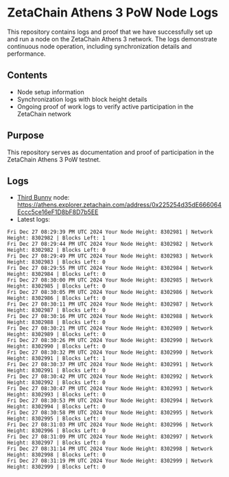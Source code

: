 # ZetaChain Athens 3 PoW Node Logs
This repository contains logs and proof that we have successfully set up and run a node on the ZetaChain Athens 3 network. The logs demonstrate continuous node operation, including synchronization details and performance.

## Contents
- Node setup information
- Synchronization logs with block height details
- Ongoing proof of work logs to verify active participation in the ZetaChain network

## Purpose
This repository serves as documentation and proof of participation in the ZetaChain Athens 3 PoW testnet.

## Logs

- [Third Bunny](https://thirdbunny.xyz/) node: https://athens.explorer.zetachain.com/address/0x225254d35dE666064Eccc5ce16eF1D8bF8D7b5EE
- Latest logs:
```
Fri Dec 27 08:29:39 PM UTC 2024 Your Node Height: 8302981 | Network Height: 8302982 | Blocks Left: 1
Fri Dec 27 08:29:44 PM UTC 2024 Your Node Height: 8302982 | Network Height: 8302982 | Blocks Left: 0
Fri Dec 27 08:29:49 PM UTC 2024 Your Node Height: 8302983 | Network Height: 8302983 | Blocks Left: 0
Fri Dec 27 08:29:55 PM UTC 2024 Your Node Height: 8302984 | Network Height: 8302984 | Blocks Left: 0
Fri Dec 27 08:30:00 PM UTC 2024 Your Node Height: 8302985 | Network Height: 8302985 | Blocks Left: 0
Fri Dec 27 08:30:05 PM UTC 2024 Your Node Height: 8302986 | Network Height: 8302986 | Blocks Left: 0
Fri Dec 27 08:30:11 PM UTC 2024 Your Node Height: 8302987 | Network Height: 8302987 | Blocks Left: 0
Fri Dec 27 08:30:16 PM UTC 2024 Your Node Height: 8302988 | Network Height: 8302988 | Blocks Left: 0
Fri Dec 27 08:30:21 PM UTC 2024 Your Node Height: 8302989 | Network Height: 8302989 | Blocks Left: 0
Fri Dec 27 08:30:26 PM UTC 2024 Your Node Height: 8302990 | Network Height: 8302990 | Blocks Left: 0
Fri Dec 27 08:30:32 PM UTC 2024 Your Node Height: 8302990 | Network Height: 8302991 | Blocks Left: 1
Fri Dec 27 08:30:37 PM UTC 2024 Your Node Height: 8302991 | Network Height: 8302991 | Blocks Left: 0
Fri Dec 27 08:30:42 PM UTC 2024 Your Node Height: 8302992 | Network Height: 8302992 | Blocks Left: 0
Fri Dec 27 08:30:47 PM UTC 2024 Your Node Height: 8302993 | Network Height: 8302993 | Blocks Left: 0
Fri Dec 27 08:30:53 PM UTC 2024 Your Node Height: 8302994 | Network Height: 8302994 | Blocks Left: 0
Fri Dec 27 08:30:58 PM UTC 2024 Your Node Height: 8302995 | Network Height: 8302995 | Blocks Left: 0
Fri Dec 27 08:31:03 PM UTC 2024 Your Node Height: 8302996 | Network Height: 8302996 | Blocks Left: 0
Fri Dec 27 08:31:09 PM UTC 2024 Your Node Height: 8302997 | Network Height: 8302997 | Blocks Left: 0
Fri Dec 27 08:31:14 PM UTC 2024 Your Node Height: 8302998 | Network Height: 8302998 | Blocks Left: 0
Fri Dec 27 08:31:19 PM UTC 2024 Your Node Height: 8302999 | Network Height: 8302999 | Blocks Left: 0
```
